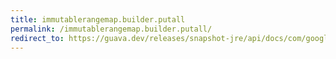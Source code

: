 ```yaml
---
title: immutablerangemap.builder.putall
permalink: /immutablerangemap.builder.putall/
redirect_to: https://guava.dev/releases/snapshot-jre/api/docs/com/google/common/collect/ImmutableRangeMap.Builder.html#putAll-com.google.common.collect.RangeMap-
---
```

